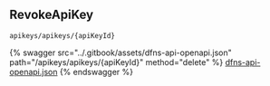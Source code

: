 
## RevokeApiKey
`apikeys/apikeys/{apiKeyId}`



{% swagger src="../.gitbook/assets/dfns-api-openapi.json" path="/apikeys/apikeys/{apiKeyId}" method="delete" %}
[dfns-api-openapi.json](../.gitbook/assets/dfns-api-openapi.json)
{% endswagger %}
